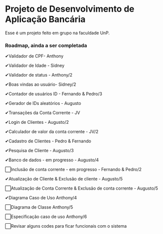 # Projeto de Desenvolvimento de Aplicação Bancária
Esse é um projeto feito em grupo na faculdade UnP.

### Roadmap, ainda a ser completada
✔Validador de CPF- Anthony

✔Validador de Idade - Sidney

✔Validador de status - Anthony/2

✔Boas vindas ao usuário- Sidney/2

✔Contador de usuários ID - Fernando & Pedro/3

✔Gerador de IDs aleatórios - Augusto

✔Transações da Conta Corrente - JV

✔Login de Clientes - Augusto/2

✔Calculador de valor da conta corrente - JV/2

✔Cadastro de Clientes - Pedro & Fernando

✔Pesquisa de Cliente - Augusto/3

✔Banco de dados - em progresso - Augusto/4

⬜Inclusão de conta corrente - em progresso - Fernando & Pedro/2

✔Atualização de Cliente & Exclusão de cliente - Augusto/5

⬜Atualização de Conta Corrente & Exclusão de conta corrente - Augusto/5

✔Diagrama Caso de Uso Anthony/4

⬜Diagrama de Classe Anthony/5

⬜Especificação caso de uso Anthony/6

⬜Revisar alguns codes para ficar funcionais com o sistema

